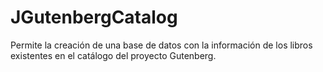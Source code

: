 # JGutenbergCatalog
Permite la creación de una base de datos con la información de los libros existentes en el catálogo del proyecto Gutenberg.

